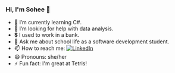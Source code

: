 ### Hi, I'm Sohee 👋

- 🌱 I’m currently learning C#.
- 🤔 I’m looking for help with data analysis.
- 💲 I used to work in a bank.
- 💬 Ask me about school life as a software development student.
- 📫 How to reach me: <a href="https://www.linkedin.com/in/iolardemartini" target="_blank">
    <img src="https://img.shields.io/badge/linkedin-%230077B5.svg?&style=for-the-badge&logo=linkedin&logoColor=white&color=071A2C" alt="LinkedIn"/>
  </a>
- 😄 Pronouns: she/her
- ⚡ Fun fact: I'm great at Tetris! 


